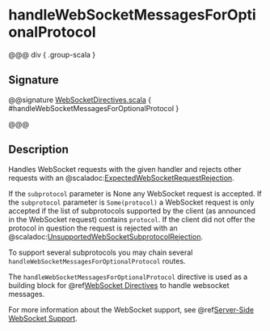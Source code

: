 # handleWebSocketMessagesForOptionalProtocol

@@@ div { .group-scala }

## Signature

@@signature [WebSocketDirectives.scala]($akka-http$/akka-http/src/main/scala/akka/http/scaladsl/server/directives/WebSocketDirectives.scala) { #handleWebSocketMessagesForOptionalProtocol }

@@@

## Description

Handles WebSocket requests with the given handler and rejects other requests with an
@scaladoc:[ExpectedWebSocketRequestRejection](akka.http.scaladsl.server.ExpectedWebSocketRequestRejection$).

If the `subprotocol` parameter is None any WebSocket request is accepted. If the `subprotocol` parameter is
`Some(protocol)` a WebSocket request is only accepted if the list of subprotocols supported by the client (as
announced in the WebSocket request) contains `protocol`. If the client did not offer the protocol in question
the request is rejected with an @scaladoc:[UnsupportedWebSocketSubprotocolRejection](akka.http.scaladsl.server.UnsupportedWebSocketSubprotocolRejection).

To support several subprotocols you may chain several `handleWebSocketMessagesForOptionalProtocol` routes.

The `handleWebSocketMessagesForOptionalProtocol` directive is used as a building block for @ref[WebSocket Directives](index.md) to handle websocket messages.

For more information about the WebSocket support, see @ref[Server-Side WebSocket Support](../../../server-side/websocket-support.md).
